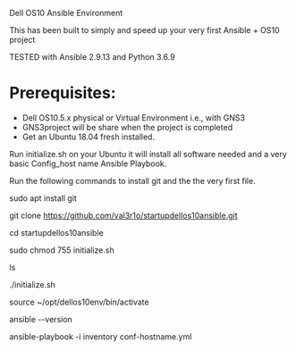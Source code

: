 Dell OS10 Ansible Environment

This has been built to simply and speed up your very first Ansible + OS10 project

TESTED with Ansible 2.9.13 and Python 3.6.9

# Prerequisites: 

- Dell OS10.5.x physical or Virtual Environment i.e., with GNS3
- GNS3project will be share when the project is completed
- Get an Ubuntu 18.04 fresh installed.

Run initialize.sh on your Ubuntu it will install all software needed and a very basic Config_host name Ansible Playbook. 

Run the following commands to install git and the the very first file.


sudo apt install git

git clone https://github.com/val3r1o/startupdellos10ansible.git

cd startupdellos10ansible

sudo chmod 755 initialize.sh

ls

./initialize.sh

source ~/opt/dellos10env/bin/activate

ansible --version

ansible-playbook -i inventory conf-hostname.yml
